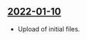 ## [2022-01-10](https://github.com/faktaoklimatu/graphics/blob/bc2ac202da0c56892a59302b5f1670319ee80bd4/data-visualization/policies/european-union/fit-for-55/cs-fit-for-55.ai)

- Upload of initial files.

